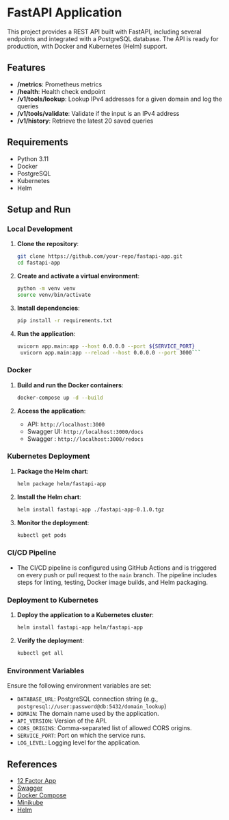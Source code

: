 # FastAPI Application

This project provides a REST API built with FastAPI, including several endpoints and integrated with a PostgreSQL database. The API is ready for production, with Docker and Kubernetes (Helm) support.

## Features

- **/metrics**: Prometheus metrics
- **/health**: Health check endpoint
- **/v1/tools/lookup**: Lookup IPv4 addresses for a given domain and log the queries
- **/v1/tools/validate**: Validate if the input is an IPv4 address
- **/v1/history**: Retrieve the latest 20 saved queries

## Requirements

- Python 3.11
- Docker
- PostgreSQL
- Kubernetes
- Helm

## Setup and Run

### Local Development

1. **Clone the repository**:
    ```sh
    git clone https://github.com/your-repo/fastapi-app.git
    cd fastapi-app
    ```

2. **Create and activate a virtual environment**:
    ```sh
    python -m venv venv
    source venv/bin/activate
    ```

3. **Install dependencies**:
    ```sh
    pip install -r requirements.txt
    ```

4. **Run the application**:
    ```sh
    uvicorn app.main:app --host 0.0.0.0 --port ${SERVICE_PORT}
     uvicorn app.main:app --reload --host 0.0.0.0 --port 3000```

### Docker

1. **Build and run the Docker containers**:
    ```sh
    docker-compose up -d --build
    ```

2. **Access the application**:
    - API: `http://localhost:3000`
    - Swagger UI: `http://localhost:3000/docs`
    - Swagger : `http://localhost:3000/redocs`
### Kubernetes Deployment

1. **Package the Helm chart**:
    ```sh
    helm package helm/fastapi-app
    ```

2. **Install the Helm chart**:
    ```sh
    helm install fastapi-app ./fastapi-app-0.1.0.tgz
    ```

3. **Monitor the deployment**:
    ```sh
    kubectl get pods
    ```

### CI/CD Pipeline

- The CI/CD pipeline is configured using GitHub Actions and is triggered on every push or pull request to the `main` branch. The pipeline includes steps for linting, testing, Docker image builds, and Helm packaging.

### Deployment to Kubernetes

1. **Deploy the application to a Kubernetes cluster**:
    ```sh
    helm install fastapi-app helm/fastapi-app
    ```

2. **Verify the deployment**:
    ```sh
    kubectl get all
    ```

### Environment Variables

Ensure the following environment variables are set:

- `DATABASE_URL`: PostgreSQL connection string (e.g., `postgresql://user:password@db:5432/domain_lookup`)
- `DOMAIN`: The domain name used by the application.
- `API_VERSION`: Version of the API.
- `CORS_ORIGINS`: Comma-separated list of allowed CORS origins.
- `SERVICE_PORT`: Port on which the service runs.
- `LOG_LEVEL`: Logging level for the application.

## References

- [12 Factor App](https://12factor.net/)
- [Swagger](https://swagger.io/)
- [Docker Compose](https://docs.docker.com/compose/)
- [Minikube](https://minikube.sigs.k8s.io/docs/)
- [Helm](https://helm.sh/)
